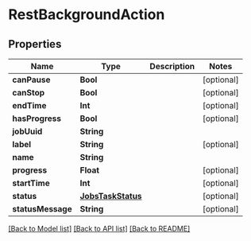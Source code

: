 # RestBackgroundAction

## Properties
Name | Type | Description | Notes
------------ | ------------- | ------------- | -------------
**canPause** | **Bool** |  | [optional] 
**canStop** | **Bool** |  | [optional] 
**endTime** | **Int** |  | [optional] 
**hasProgress** | **Bool** |  | [optional] 
**jobUuid** | **String** |  | 
**label** | **String** |  | [optional] 
**name** | **String** |  | 
**progress** | **Float** |  | [optional] 
**startTime** | **Int** |  | [optional] 
**status** | [**JobsTaskStatus**](JobsTaskStatus.md) |  | [optional] 
**statusMessage** | **String** |  | [optional] 

[[Back to Model list]](../README.md#documentation-for-models) [[Back to API list]](../README.md#documentation-for-api-endpoints) [[Back to README]](../README.md)


